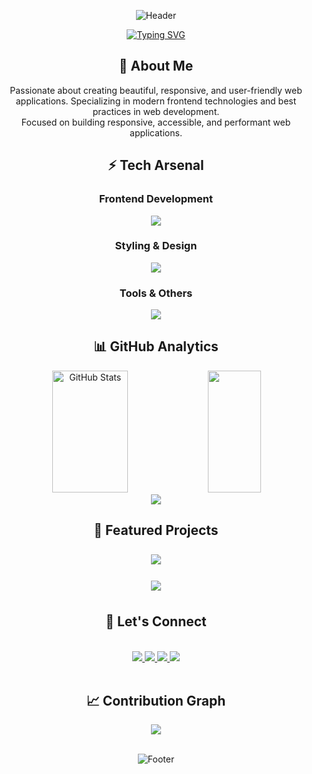 <div align="center">
  
  ![Header](https://capsule-render.vercel.app/api?type=rect&color=0:FF00FF,100:00FFFF&height=300&section=header&text=Hi,%20I'm%20Sahil%20Kadavekar&fontSize=70&animation=twinkling&fontColor=FFFFFF&fontAlignY=30&desc=Frontend%20Developer%20|%20Backend%20Curious&descAlignY=60&descAlign=50&descSize=30)

</div>

<p align="center">
  <a href="https://git.io/typing-svg">
    <img src="https://readme-typing-svg.demolab.com?font=Fira+Code&weight=600&size=24&duration=4000&pause=1000&color=FF00FF&center=true&vCenter=true&random=false&width=435&lines=Crafting+Digital+Experiences;Problem+Solver;Code+Architect;Innovation+Driver" alt="Typing SVG" />
  </a>
</p>

<h2 align="center">🚀 About Me</h2>
<div align="center">
  <p>
   Passionate about creating beautiful, responsive, and user-friendly web applications. Specializing in modern frontend technologies and best practices in web development.
    <br/>
    Focused on building responsive, accessible, and performant web applications.
  </p>
</div>

<h2 align="center">⚡ Tech Arsenal</h2>

<div align="center">
  <h3>Frontend Development</h3>
  <img src="https://skillicons.dev/icons?i=html,css,js,ts,react,nextjs,vite" />
  
  <h3>Styling & Design</h3>
  <img src="https://skillicons.dev/icons?i=tailwind,sass,styledcomponents,bootstrap,css" />
  
  <h3>Tools & Others</h3>
  <img src="https://skillicons.dev/icons?i=git,github,vscode,npm,firebase" />
</div>

<h2 align="center">📊 GitHub Analytics</h2>
<div align="center">
  <img width="49%" height="195px" src="https://github-readme-stats.vercel.app/api?username=Sahil-K712&show_icons=true&count_private=true&hide_border=true&title_color=6FA4FC&icon_color=6FA4FC&text_color=c9d1d9&bg_color=0d1117" alt="GitHub Stats" /> 
  <img width="41%" height="195px" src="https://github-readme-stats.vercel.app/api/top-langs/?username=Sahil-K712&layout=compact&hide_border=true&title_color=6FA4FC&text_color=c9d1d9&bg_color=0d1117" />
</div>

<div align="center">
  <img src="https://github-readme-streak-stats.herokuapp.com/?user=Sahil-K712&theme=tokyonight&hide_border=true" />
</div>

<h2 align="center">🎯 Featured Projects</h2>

<div align="center" style="display: flex; justify-content: center; gap: 10px; flex-wrap: wrap;">

  <a href="https://github.com/Sahil-K712/FoodieQR" style="text-decoration: none;">
    <div style="width: 320px; margin: 0.5rem;">
      <img src="https://denvercoder1-github-readme-stats.vercel.app/api/pin/?username=Sahil-K712&repo=FoodieQR&theme=react&bg_color=0D1117&title_color=FF00FF&icon_color=00FFFF&hide_border=true&show_icons=true" />
    </div>
  </a>

  <a href="https://github.com/Sahil-K712/Sample-repo" style="text-decoration: none;">
    <div style="width: 320px; margin: 0.5rem;">
      <img src="https://denvercoder1-github-readme-stats.vercel.app/api/pin/?username=Sahil-K712&repo=Sample-repo&theme=react&bg_color=0D1117&title_color=FF00FF&icon_color=00FFFF&hide_border=true&show_icons=true" />
    </div>
  </a>
</div>

<h2 align="center">🤝 Let's Connect</h2>
<br>
<div align="center">
  <a href="https://github.com/Sahil-K712">
    <img src="https://img.shields.io/badge/GitHub-100000?style=for-the-badge&logo=github&logoColor=white" />
  </a>
  <a href="https://my-portfolio-a9ovgfzxa-sahils-projects-7cdf7e66.vercel.app/">
    <img src="https://img.shields.io/badge/Portfolio-FF5722?style=for-the-badge&logo=google-chrome&logoColor=white" />
  </a>
    <a href="www.linkedin.com/in/sahil-k-b9945234b">
    <img src="https://img.shields.io/badge/LinkedIn-0077B5?style=for-the-badge&logo=linkedin&logoColor=white" />
  </a>
  <a href="mailto:your.email@gmail.com">
    <img src="https://img.shields.io/badge/Gmail-D14836?style=for-the-badge&logo=gmail&logoColor=white" />
  </a>
</div>

<br>

<h2 align="center">📈 Contribution Graph</h2>
<div align="center">
  <img src="https://github-readme-activity-graph.vercel.app/graph?username=Sahil-K712&theme=react-dark&hide_border=true&area=true" />
</div>

<div align="center">

<br>
  
  ![Footer](https://capsule-render.vercel.app/api?type=rect&color=0:FF00FF,100:00FFFF&height=100&section=footer&text=Thanks%20for%20visiting!&fontSize=40&fontColor=FFFFFF&animation=twinkling&reversal=true)

</div>
